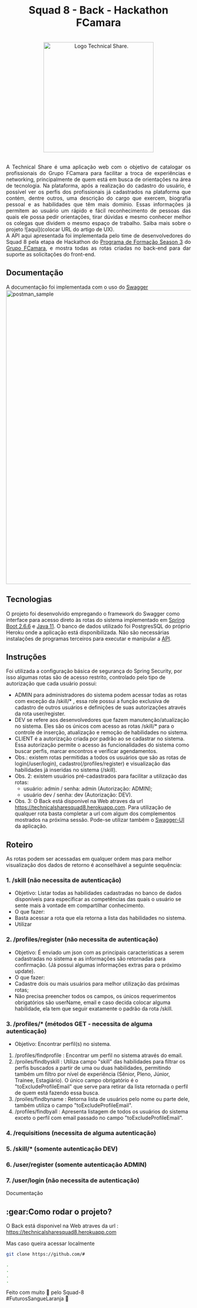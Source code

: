 <h1 align='center'>Squad 8 - Back - Hackathon FCamara  </h1> 
<br/>
<div align='center'>
        <a href='#'><img src='https://i.imgur.com/aKiNSth.png' alt='Logo Technical Share.' width='300px'/></a>
</div>
<br>

<div style="text-align: justify">
        
A Technical Share é uma aplicação web com o objetivo de catalogar os profissionais do Grupo FCamara para facilitar a troca de experiências e networking, principalmente de quem está em busca de orientações na área de tecnologia. Na plataforma, após a realização do cadastro do usuário, é possível ver os perfis dos profissionais já cadastrados na plataforma que contém, dentre outros, uma descrição do cargo que exercem, biografia pessoal e as habilidades que têm mais domínio. Essas informações já permitem ao usuário um rápido e fácil reconhecimento de pessoas das quais ele possa pedir orientações, tirar dúvidas e mesmo conhecer melhor os colegas que dividem o mesmo espaço de trabalho. Saiba mais sobre o projeto ![aqui](colocar URL do artigo de UX).<br>
A API aqui apresentada foi implementada pelo time de desenvolvedores do Squad 8 pela etapa de Hackathon do [Programa de Formação Season 3](https://digital.fcamara.com.br/programadeformacao) do [Grupo FCamara](https://www.fcamara.com.br/), e mostra todas as rotas criadas no back-end para dar suporte as solicitações do front-end. 
        
</div>

## Documentação

A documentação foi implementada com o uso do [Swagger](https://swagger.io/)
<img src="MUDAR ESSA IMAGEM" alt="postman_sample" width="800">

## Tecnologias

O projeto foi desenvolvido empregando o framework do Swagger como interface para acesso direto às rotas do sistema implementado em [Spring Boot 2.6.6](https://spring.io/projects/spring-boot) e [Java 11](https://docs.oracle.com/en/java/javase/11/docs/api/index.html). O banco de dados utilizado foi PostgresSQL do próprio Heroku onde a aplicação está disponibilizada. Não são necessárias instalações de programas terceiros para executar e manipular a [API](https://technicalsharesquad8.herokuapp.com/swagger-ui/index.html). 

## Instruções

Foi utilizada a configuração básica de segurança do Spring Security, por isso algumas rotas são de acesso restrito, controlado pelo tipo de autorização que cada usuário possui: 
- ADMIN para administradores do sistema podem acessar todas as rotas com exceção da /skill/* , essa role possui a função exclusiva de cadastro de outros usuários e definições de suas autorizações através da rota user/register.
- DEV se refere aos desenvolvedores que fazem manutenção/atualização no sistema. Eles são os únicos com acesso as rotas /skill/* para o controle de inserção, atualização e remoção de habilidades no sistema.
- CLIENT é a autorização criada por padrão ao se cadastrar no sistema. Essa autorização permite o acesso às funcionalidades do sistema como buscar perfis, marcar encontros e verificar agendamentos.
- Obs.: existem rotas permitidas a todos os usuários que são as rotas de login(/user/login), cadastro(/profiles/register) e visualização das habilidades já inseridas no sistema (/skill).
- Obs. 2: existem usuários pré-cadastrados para facilitar a utilização das rotas:
  - usuário: admin / senha: admin (Autorização: ADMIN);
  - usuário dev / senha: dev (Autorização: DEV).
- Obs. 3: O Back está disponivel na Web atraves da url https://technicalsharesquad8.herokuapp.com. Para utilização de qualquer rota basta completar a url com algum dos complementos mostrados na próxima sessão. Pode-se utilizar também o [Swagger-UI](https://technicalsharesquad8.herokuapp.com/swagger-ui/index.html) da aplicação.

## Roteiro

As rotas podem ser acessadas em qualquer ordem mas para melhor visualização dos dados de retorno é aconselhável a seguinte sequência:

### 1. /skill (não necessita de autenticação)
- Objetivo: Listar todas as habilidades cadastradas no banco de dados disponíveis para especificar as competências das quais o usuário se sente mais à vontade em compartilhar conhecimento.
- O que fazer:
 -  Basta acessar a rota que ela retorna a lista das habilidades no sistema.
 -  Utilizar

### 2. /profiles/register (não necessita de autenticação)
- Objetivo: É enviado um json com as principais características a serem cadastradas no sistema e as informações são retornadas para confirmação. (Já possui algumas informações extras para o próximo update). 
- O que fazer:  
 - Cadastre dois ou mais usuários para melhor utilização das próximas rotas;
 - Não precisa preencher todos os campos, os únicos requerimentos obrigatórios são userName, email e caso decida colocar alguma habilidade, ela tem que seguir exatamente o padrão da rota /skill.

### 3. /profiles/* (métodos GET - necessita de alguma autenticação)
- Objetivo: Encontrar perfil(s) no sistema.
 1. /profiles/findprofile : Encontrar um perfil no sistema através do email.
 2. /proiles/findbyskill : Utiliza campo "skill" das habilidades para filtrar os perfis buscados a partir de uma ou duas habilidades, permitindo também um filtro por nível de experiência (Sênior, Pleno, Júnior, Trainee, Estagiário). O único campo obrigatório é o "toExcludeProfileEmail" que serve para retirar da lista retornada o perfil de quem está fazendo essa busca.
 3. /proiles/findbyname : Retorna lista de usuários pelo nome ou parte dele, também utiliza o campo "toExcludeProfileEmail".
 4. /profiles/findbyall : Apresenta listagem de todos os usuários do sistema exceto o perfil com email passado no campo "toExcludeProfileEmail".

### 4. /requisitions (necessita de alguma autenticação)

### 5. /skill/* (somente autenticação DEV)

### 6. /user/register (somente autenticação ADMIN)

### 7. /user/login (não necessita de autenticação)






Documentação

<h2 id="comorodaroprojeto">:gear:Como rodar o projeto?</h2>

O Back está disponivel na Web atraves da url : https://technicalsharesquad8.herokuapp.com

Mas caso queira acessar localmente 

``` bash
git clone https://github.com/#

.
.
.
.
```

<p> Feito com muito 🧡 pelo Squad-8<br> #FuturosSangueLaranja 🚀 <p>

